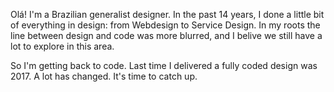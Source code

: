 Olá!
I'm a Brazilian generalist designer. In the past 14 years, I done a little bit of everything in design: from Webdesign to Service Design. In my roots the line between design and code was more blurred, and I belive we still have a lot to explore in this area.

So I'm getting back to code. Last time I delivered a fully coded design was 2017. A lot has changed. It's time to catch up.
